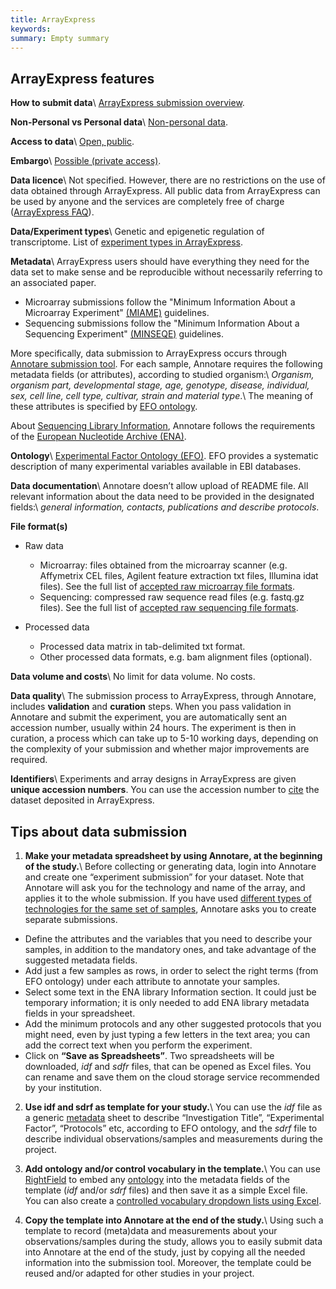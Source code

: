 ```yaml
---
title: ArrayExpress
keywords:
summary: Empty summary
---
```

## ArrayExpress features
**How to submit data**\\
[ArrayExpress submission overview](https://www.ebi.ac.uk/arrayexpress/submit/overview.html).

**Non-Personal vs Personal data**\\
[Non-personal data](https://www.ebi.ac.uk/arrayexpress/help/data_availability.html).

**Access to data**\\
[Open, public](https://www.ebi.ac.uk/arrayexpress/help/FAQ.html#data_restrictions).

**Embargo**\\
[Possible (private access)](https://www.ebi.ac.uk/arrayexpress/help/data_availability.html#general).

**Data licence**\\
Not specified. However, there are no restrictions on the use of data obtained through ArrayExpress. All public data from ArrayExpress can be used by anyone and the services are completely free of charge ([ArrayExpress FAQ](https://www.ebi.ac.uk/arrayexpress/help/FAQ.html#data_restrictions)).

**Data/Experiment types**\\
Genetic and epigenetic regulation of transcriptome. List of [experiment types in ArrayExpress](https://www.ebi.ac.uk/arrayexpress/help/experiment_types.html).

**Metadata**\\
ArrayExpress users should have everything they need for the data set to make sense and be reproducible without necessarily referring to an associated paper.  
* Microarray submissions follow the "Minimum Information About a Microarray Experiment" [(MIAME)](http://fged.org/projects/miame/) guidelines.
* Sequencing submissions follow the "Minimum Information About a Sequencing Experiment" [(MINSEQE)](http://fged.org/projects/minseqe/) guidelines.

More specifically, data submission to ArrayExpress occurs through [Annotare submission tool](https://www.ebi.ac.uk/fg/annotare/login/). For each sample, Annotare requires the following metadata fields (or attributes), according to studied organism:\\
*Organism, organism part, developmental stage, age, genotype, disease, individual, sex, cell line, cell type, cultivar, strain and material type*.\\
The meaning of these attributes is specified by [EFO ontology](https://www.ebi.ac.uk/ols/ontologies/efo).

About  [Sequencing Library Information](https://www.ebi.ac.uk/fg/annotare/help/seq_lib_spec.html), Annotare follows the requirements of the [European Nucleotide Archive (ENA)](https://www.ebi.ac.uk/ena/about).

**Ontology**\\
[Experimental Factor Ontology (EFO)](https://www.ebi.ac.uk/ols/ontologies/efo). EFO provides a systematic description of many experimental variables available in EBI databases.

**Data documentation**\\
Annotare doesn’t allow upload of README file. All relevant information about the data need to be provided in the designated fields:\\
*general information, contacts, publications and describe protocols*.

**File format(s)**
* Raw data
  * Microarray: files obtained from the microarray scanner (e.g. Affymetrix CEL files, Agilent feature extraction txt files, Illumina idat files). See the full list of [accepted raw microarray file formats](https://www.ebi.ac.uk/fg/annotare/help/accepted_raw_ma_file_formats.html).
  * Sequencing: compressed raw sequence read files (e.g. fastq.gz files). See the full list of [accepted raw sequencing file formats](https://www.ebi.ac.uk/arrayexpress/help/UHTS_submissions.html#HowToSubmit).

* Processed data
  * Processed data matrix in tab-delimited txt format.
  * Other processed data formats, e.g. bam alignment files (optional).

**Data volume and costs**\\
No limit for data volume. No costs.

**Data quality**\\
The submission process to ArrayExpress, through Annotare, includes **validation** and **curation** steps. When you pass validation in Annotare and submit the experiment, you are automatically sent an accession number, usually within 24 hours. The experiment is then in curation, a process which can take up to 5-10 working days, depending on the complexity of your submission and whether major improvements are required.

**Identifiers**\\
Experiments and array designs in ArrayExpress are given **unique accession numbers**. You can use the accession number to [cite](https://www.ebi.ac.uk/arrayexpress/help/FAQ.html#cite) the dataset deposited in ArrayExpress.

## Tips about data submission
1.  **Make your metadata spreadsheet by using Annotare, at the beginning of the study.**\\
Before collecting or generating data, login into Annotare and create one “experiment submission” for your dataset. Note that Annotare will ask you for the technology and name of the array, and applies it to the whole submission. If you have used [different types of technologies for the same set of samples](https://www.ebi.ac.uk/arrayexpress/help/pre-submission_checklist.html), Annotare asks you to create separate submissions.
  * Define the attributes and the variables that you need to describe your samples, in addition to the mandatory ones, and take advantage of the suggested metadata fields.
  * Add just a few samples as rows, in order to select the right terms (from EFO ontology) under each attribute to annotate your samples.
  * Select some text in the ENA library Information section. It could just be temporary information; it is only needed to add ENA library metadata fields in your spreadsheet.
  * Add the minimum protocols and any other suggested protocols that you might need, even by just typing a few letters in the text area; you can add the correct text when you perform the experiment.
  * Click on **“Save as Spreadsheets”**. Two spreadsheets will be downloaded, *idf* and *sdfr* files, that can be opened as Excel files. You can rename and save them on the cloud storage service recommended by your institution.

2.  **Use idf and sdrf as template for your study.**\\
You can use the *idf* file as a generic [metadata](metadata) sheet to describe “Investigation Title”, “Experimental Factor”, “Protocols” etc, according to EFO ontology, and the *sdrf* file to describe individual observations/samples and measurements during the project.

3.  **Add ontology and/or control vocabulary in the template.**\\
You can use [RightField](https://rightfield.org.uk) to embed any [ontology](ontology) into the metadata fields of the template (*idf* and/or *sdrf* files) and then save it as a simple Excel file. You can also create a [controlled vocabulary dropdown lists using Excel](https://support.microsoft.com/en-us/office/create-a-drop-down-list-7693307a-59ef-400a-b769-c5402dce407b?ui=en-us&rs=en-us&ad=us).

4.  **Copy the template into Annotare at the end of the study.**\\
Using such a template to record (meta)data and measurements about your observations/samples during the study, allows you to easily submit data into Annotare at the end of the study, just by copying all the needed information into the submission tool. Moreover, the template could be reused and/or adapted for other studies in your project.
